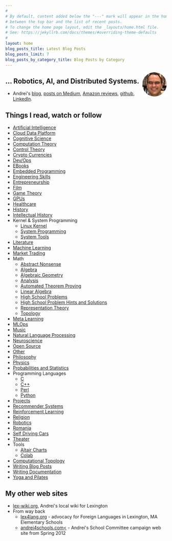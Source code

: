 ```yaml
---
#
# By default, content added below the "---" mark will appear in the home page
# between the top bar and the list of recent posts.
# To change the home page layout, edit the _layouts/home.html file.
# See: https://jekyllrb.com/docs/themes/#overriding-theme-defaults
#
layout: home
blog_posts_title: Latest Blog Posts
blog_posts_limit: 7
blog_posts_by_category_title: Blog Posts by Category
---
```


<img src="src/images/andrei_circle.png" align="right" width="15%" height="15%" />

## … Robotics, AI, and Distributed Systems.

* Andrei's [blog](blog), [posts on Medium](medium.md), [Amazon reviews](https://www.amazon.com/gp/profile/amzn1.account.AH2JFOWQ673YGWLX22JI2BKYOUXA/ref=cm_cr_dp_d_gw_tr?ie=UTF8), [github](https://github.com/bitdribble), [LinkedIn](https://www.linkedin.com/in/andrei-radulescu-banu).

## Things I read, watch or follow

* [Artificial Intelligence](artificial_intelligence.md)
* [Cloud Data Platform](cloud_data_platform.md)
* [Cognitive Science](cognitive_science.md)
* [Computation Theory](computation_theory.md)
* [Control Theory](control_theory.md)
* [Crypto Currencies](crypto_currencies.md)
* [Dev/Ops](devops.md)
* [EBooks](ebooks.md)
* [Embedded Programming](embedded_programming.md)
* [Engineering Skills](engineering_skills.md)
* [Entrepreneurship](entrepreneurship.md)
* [Film](film.md)
* [Game Theory](game_theory.md)
* [GPUs](gpus.md)
* [Healthcare](healthcare.md)
* [History](history.md)
* [Intellectual History](intellectual_history.md)
* Kernel & System Programming
  * [Linux Kernel](linux_kernel.md)
  * [System Programming](system_programming.md)
  * [System Tools](system_tools.md)
* [Literature](literature.md)
* [Machine Learning](machine_learning.md)
* [Market Trading](market_trading.md)
* Math
  * [Abstract Nonsense](math/abstract_nonsense.md)
  * [Algebra](math/algebra.md)
  * [Algebraic Geometry](math/algebraic_geometry.md)
  * [Analysis](math/analysis.md)
  * [Automated Theorem Proving](math/automated_theorem_proving.md)
  * [Linear Algebra](math/linear_algebra.md)
  * [High School Problems](math/high_school.md)
  * [High School Problem Hints and Solutions](math/high_school_solutions.md)
  * [Representation Theory](math/representation_theory.md)
  * [Topology](math/topology.md)
* [Meta Learning](meta_learning.md)
* [MLOps](mlops.md)
* [Music](music.md)
* [Natural Language Processing](natural_language_processing.md)
* [Neuroscience](neuroscience.md)
* [Open Source](open_source.md)
* [Other](other.md)
* [Philosophy](philosophy.md)
* [Physics](physics.md)
* [Probabilities and Statistics](probabilities_and_statistics.md)
* Programming Languages
  * [C](programming_languages/c.md)
  * [C++](programming_languages/c++.md)
  * [Perl](programming_languages/perl.md)
  * [Python](programming_languages/python.md)
* [Projects](projects.md)
* [Recommender Systems](recommender_systems.md)
* [Reinforcement Learning](reinforcement_learning.md)
* [Religion](religion.md)
* [Robotics](robotics.md)
* [Romania](romania.md)
* [Self Driving Cars](self_driving_cars.md)
* [Theater](theater.md)
* Tools
  * [Altair Charts](altair.md)
  * [Colab](colab.md)
* [Computational Topology](computational_topology.md)
* [Writing Blog Posts](writing_blog_posts.md)
* [Writing Documentation](writing_documentation.md)
* [Yoga and Pilates](yoga_and_pilates.md)

## My other web sites
* [lex-wiki.org](http://lex-wiki.org), Andrei's local wiki for Lexington
* From way back
  * [lex4lang.org](https://web.archive.org/web/20150103052312/https://sites.google.com/site/lexington4languages/) - advocacy for Foreign Languages in Lexington, MA Elementary Schools
  * [andrei4schools.com<](https://web.archive.org/web/20130817181328/http://andrei4schools.com/) - Andrei's School Committee campaign web site from Spring 2012
